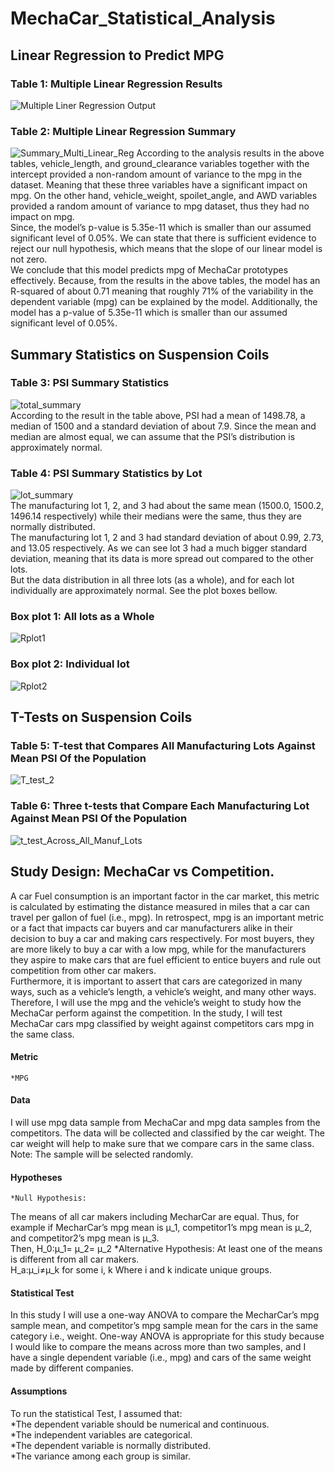 # MechaCar_Statistical_Analysis
##  Linear Regression to Predict MPG
### Table 1: Multiple Linear Regression Results 
![Multiple Liner Regression Output](https://user-images.githubusercontent.com/34750363/162316775-22948889-5afb-4f54-a9df-1c65e1ea07b7.png)
### Table 2: Multiple Linear Regression Summary 
![Summary_Multi_Linear_Reg](https://user-images.githubusercontent.com/34750363/162317035-7c4b2535-3dbd-452d-a87d-eb942bd03fe1.png)
According to the analysis results in the above tables, vehicle_length, and ground_clearance variables together with the intercept provided a non-random amount of variance to the mpg in the dataset. Meaning that these three variables have a significant impact on mpg. On the other hand, vehicle_weight, spoilet_angle, and AWD variables provided a random amount of variance to mpg dataset, thus they had no impact on mpg. </br>
Since, the model’s p-value is 5.35e-11 which is smaller than our assumed significant level of 0.05%. We can state that there is sufficient evidence to reject our null hypothesis, which means that the slope of our linear model is not zero.</br>
We conclude that this model predicts mpg of MechaCar prototypes effectively. Because, from the results in the above tables, the model has an R-squared of about 0.71 meaning that roughly 71% of the variability in the dependent variable (mpg) can be explained by the model. Additionally, the model has a p-value of  5.35e-11 which is smaller than our assumed significant level of 0.05%.

## Summary Statistics on Suspension Coils
### Table 3: PSI Summary Statistics
![total_summary](https://user-images.githubusercontent.com/34750363/162320310-ccdc87ae-1f78-44df-b7b8-5f0fcfc20f27.png)</br>
According to the result in the table above, PSI had a mean of 1498.78, a median of 1500 and a standard deviation of about 7.9. Since the mean and median are almost equal, we can assume that the PSI’s distribution is approximately normal.

### Table 4: PSI Summary Statistics by Lot
![lot_summary](https://user-images.githubusercontent.com/34750363/162320554-f84ee0d8-a291-4733-aa8f-faf3b15bc451.png)</br>
The manufacturing lot 1, 2, and 3 had about the same mean (1500.0, 1500.2, 1496.14 respectively) while their medians were the same, thus they are normally distributed. </br> 
The manufacturing lot 1, 2 and 3 had standard deviation of about 0.99, 2.73, and 13.05 respectively. As we can see lot 3 had a much bigger standard deviation, meaning that its data is more spread out compared to the other lots. </br>
But the data distribution in all three lots (as a whole), and for each lot individually are approximately normal. See the plot boxes bellow.

### Box plot 1: All lots as a Whole
![Rplot1](https://user-images.githubusercontent.com/34750363/162347644-3ac99539-ea07-4cc9-9817-bcd1ea73364b.png)

### Box plot 2: Individual lot
![Rplot2](https://user-images.githubusercontent.com/34750363/162347659-ad6b872b-9546-457f-8515-18bc118163d0.png)

## T-Tests on Suspension Coils
### Table 5:  T-test that Compares All Manufacturing Lots Against Mean PSI Of the Population
![T_test_2](https://user-images.githubusercontent.com/34750363/162322565-064b6463-7597-4f5b-8307-0a7234c1a402.png)

### Table 6:  Three t-tests that Compare Each Manufacturing Lot Against Mean PSI Of the Population 
![t_test_Across_All_Manuf_Lots](https://user-images.githubusercontent.com/34750363/162322962-87d862ba-34db-4a75-9f0f-b4bd13a9ba03.png)

## Study Design: MechaCar vs Competition.
A car Fuel consumption is an important factor in the car market, this metric is calculated by estimating the distance measured in miles that a car can travel per gallon of fuel (i.e., mpg). In retrospect, mpg is an important metric or a fact that impacts car buyers and car manufacturers alike in their decision to buy a car and making cars respectively. For most buyers, they are more likely to buy a car with a low mpg, while for the manufacturers they aspire to make cars that are fuel efficient to entice buyers and rule out competition from other car makers.</br>
Furthermore, it is important to assert that cars are categorized in many ways, such as a vehicle’s length, a vehicle’s weight, and many other ways. 
Therefore, I will use the mpg and the vehicle’s weight to study how the MechaCar perform against the competition. In the study, I will test MechaCar cars mpg classified by weight against competitors cars mpg in the same class.
#### Metric
	*MPG
#### Data
I will use mpg data sample from MechaCar and mpg data samples from the competitors. The data will be collected and classified by the car weight. The car weight will help to make sure that we compare cars in the same class. </br>
Note: The sample will be selected randomly.
#### Hypotheses
	*Null Hypothesis:
The means of all car makers including MecharCar are equal. Thus, for example if MecharCar’s mpg mean is μ_1, competitor1’s mpg mean is μ_2, and competitor2’s mpg mean is μ_3. </br>
Then, H_0:μ_1= μ_2= μ_2
	*Alternative Hypothesis: 
At least one of the means is different from all car makers.</br>
H_a:μ_i≠μ_k for some i, k Where i and k indicate unique groups.
#### Statistical Test
In this study I will use a one-way ANOVA to compare the MecharCar’s mpg sample mean, and competitor’s mpg sample mean for the cars in the same category i.e., weight. One-way ANOVA is appropriate for this study because I would like to compare the means across more than two samples, and I have a single dependent variable (i.e., mpg) and cars of the same weight made by different companies.
#### Assumptions
To run the statistical Test, I assumed that:</br>
	*The dependent variable should be numerical and continuous.</br>
	*The independent variables are categorical.</br>
	*The dependent variable is normally distributed.</br>
	*The variance among each group is similar.

